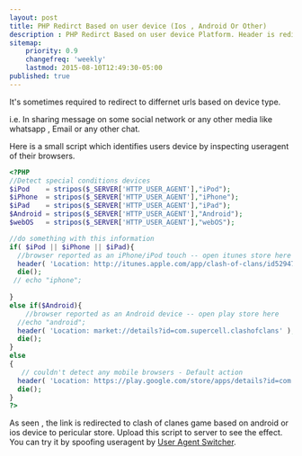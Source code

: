 ```yaml
---
layout: post
title: PHP Redirct Based on user device (Ios , Android Or Other)
description : PHP Redirct Based on user device Platform. Header is redirected to specified URL based on Specific device type like ios , android or other.
sitemap:
    priority: 0.9
    changefreq: 'weekly'
    lastmod: 2015-08-10T12:49:30-05:00
published: true
---
```


It's sometimes required to redirect to differnet urls based on device type. 
<p>i.e. In sharing message on some social network or any other media like whatsapp , Email or any other chat.</p>
Here is a small script which identifies users device by inspecting useragent of their browsers.

```PHP
<?PHP
//Detect special conditions devices
$iPod    = stripos($_SERVER['HTTP_USER_AGENT'],"iPod");
$iPhone  = stripos($_SERVER['HTTP_USER_AGENT'],"iPhone");
$iPad    = stripos($_SERVER['HTTP_USER_AGENT'],"iPad");
$Android = stripos($_SERVER['HTTP_USER_AGENT'],"Android");
$webOS   = stripos($_SERVER['HTTP_USER_AGENT'],"webOS");

//do something with this information
if( $iPod || $iPhone || $iPad){
  //browser reported as an iPhone/iPod touch -- open itunes store here
  header( 'Location: http://itunes.apple.com/app/clash-of-clans/id529479190?mt=8' );
  die();
 // echo "iphone";
  
}
else if($Android){
    //browser reported as an Android device -- open play store here
  //echo "android";
  header( 'Location: market://details?id=com.supercell.clashofclans' );
  die();
}
else
{
   // couldn't detect any mobile browsers - Default action 
  header( 'Location: https://play.google.com/store/apps/details?id=com.supercell.clashofclans&hl=ene' );
  die();
}
?>
```

As seen , the link is redirected to clash of clanes game based on android or ios device to pericular store.
Upload this script to server to see the effect. You can try it by spoofing useragent by [User Agent Switcher](https://www.google.co.in/search?q=user+agent+switcher&oq=user+agent+switcher).
